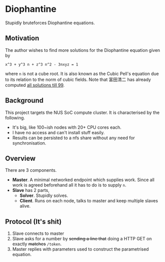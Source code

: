# Diophantine

Stupidly bruteforces Diophantine equations.

## Motivation

The author wishes to find more solutions for the Diophantine equation given by
```
x^3 + y^3 n + z^3 n^2 - 3nxyz = 1
```
where `n` is not a cube root.
It is also known as the Cubic Pell's equation due to its relation to the norm of cubic fields.
Note that 富田清二 has already computed
[all solutions till 99](http://www.maroon.dti.ne.jp/fermat/dioph125e.html).

## Background

This project targets the NUS SoC compute cluster. It is characterised by the following.

* It's big, like 100~ish nodes with 20+ CPU cores each.
* I have no access and can't install stuff easily.
* Results can be persisted to a nfs share without any need for synchronisation.

## Overview

There are 3 components.

- **Master**. A minimal networked endpoint which supplies work. Since all work is agreed beforehand all it has to do is to supply `n`.
- **Slave** has 2 parts,
    - **Solver**. Stupidly solves.
    - **Client**. Runs on each node, talks to master and keep multiple slaves alive.

## Protocol (It's shit)

1. Slave connects to master
2. Slave asks for a number by ~~sending a line that~~ doing a HTTP GET on exactly ~~matches~~ `/token`.
3. Master replies with parameters used to construct the parametrised equation.

